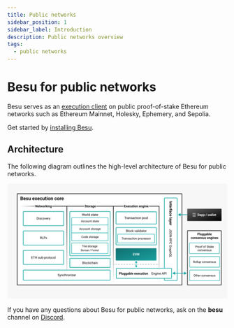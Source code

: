 ```yaml
---
title: Public networks
sidebar_position: 1
sidebar_label: Introduction
description: Public networks overview
tags:
  - public networks
---
```


# Besu for public networks

Besu serves as an [execution client](concepts/node-clients.md#execution-clients) on public proof-of-stake Ethereum networks such as Ethereum Mainnet, Holesky, Ephemery, and Sepolia.

Get started by [installing Besu](get-started/install/index.md).

## Architecture

The following diagram outlines the high-level architecture of Besu for public networks.

![Public architecture](../assets/images/public-architecture.jpeg)

If you have any questions about Besu for public networks, ask on the **besu** channel on
[Discord](https://discord.gg/hyperledger).
